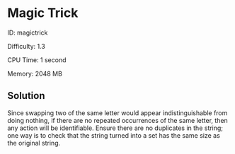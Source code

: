 # Magic Trick

ID: magictrick

Difficulty: 1.3

CPU Time: 1 second

Memory: 2048 MB

## Solution

Since swapping two of the same letter would appear indistinguishable from doing nothing, if there are no repeated occurrences of the same letter, then any action will be identifiable. Ensure there are no duplicates in the string; one way is to check that the string turned into a set has the same size as the original string.